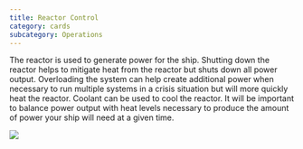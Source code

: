 ```yaml
---
title: Reactor Control
category: cards
subcategory: Operations
---
```

The reactor is used to generate power for the ship. Shutting down the reactor helps to mitigate heat from the reactor but shuts down all power output. Overloading the system can help create additional power when necessary to run multiple systems in a crisis situation but will more quickly heat the reactor. Coolant can be used to cool the reactor. It will be important to balance power output with heat levels necessary to produce the amount of power your ship will need at a given time.



![](/img/screen-shot-2019-03-17-at-4.11.57-pm.png)
